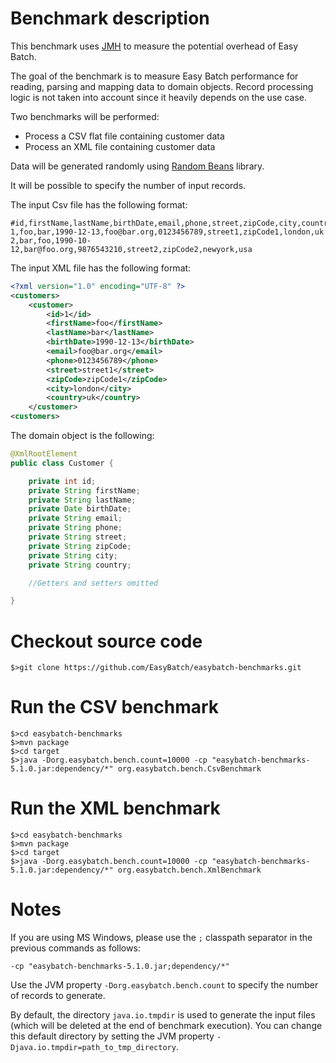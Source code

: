 # Benchmark description

This benchmark uses [JMH](http://openjdk.java.net/projects/code-tools/jmh/) to measure the potential overhead of Easy Batch.

The goal of the benchmark is to measure Easy Batch performance for reading, parsing and mapping data to domain objects.
Record processing logic is not taken into account since it heavily depends on the use case.

Two benchmarks will be performed:

* Process a CSV flat file containing customer data
* Process an XML file containing customer data

Data will be generated randomly using [Random Beans](https://github.com/benas/random-beans) library.

It will be possible to specify the number of input records.

The input Csv file has the following format:

```
#id,firstName,lastName,birthDate,email,phone,street,zipCode,city,country
1,foo,bar,1990-12-13,foo@bar.org,0123456789,street1,zipCode1,london,uk
2,bar,foo,1990-10-12,bar@foo.org,9876543210,street2,zipCode2,newyork,usa
```

The input XML file has the following format:

```xml
<?xml version="1.0" encoding="UTF-8" ?>
<customers>
    <customer>
        <id>1</id>
        <firstName>foo</firstName>
        <lastName>bar</lastName>
        <birthDate>1990-12-13</birthDate>
        <email>foo@bar.org</email>
        <phone>0123456789</phone>
        <street>street1</street>
        <zipCode>zipCode1</zipCode>
        <city>london</city>
        <country>uk</country>
    </customer>
<customers>
```

The domain object is the following:

```java
@XmlRootElement
public class Customer {

    private int id;
    private String firstName;
    private String lastName;
    private Date birthDate;
    private String email;
    private String phone;
    private String street;
    private String zipCode;
    private String city;
    private String country;

    //Getters and setters omitted

}
```

# Checkout source code

```
$>git clone https://github.com/EasyBatch/easybatch-benchmarks.git
```

# Run the CSV benchmark

```
$>cd easybatch-benchmarks
$>mvn package
$>cd target
$>java -Dorg.easybatch.bench.count=10000 -cp "easybatch-benchmarks-5.1.0.jar:dependency/*" org.easybatch.bench.CsvBenchmark
```

# Run the XML benchmark

```
$>cd easybatch-benchmarks
$>mvn package
$>cd target
$>java -Dorg.easybatch.bench.count=10000 -cp "easybatch-benchmarks-5.1.0.jar:dependency/*" org.easybatch.bench.XmlBenchmark
```

# Notes

If you are using MS Windows, please use the `;` classpath separator in the previous commands as follows:

`-cp "easybatch-benchmarks-5.1.0.jar;dependency/*"`

Use the JVM property `-Dorg.easybatch.bench.count` to specify the number of records to generate.

By default, the directory `java.io.tmpdir` is used to generate the input files (which will be deleted at the end of benchmark execution).
 You can change this default directory by setting the JVM property `-Djava.io.tmpdir=path_to_tmp_directory`.
